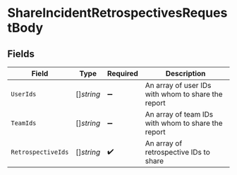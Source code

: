 # ShareIncidentRetrospectivesRequestBody


## Fields

| Field                                              | Type                                               | Required                                           | Description                                        |
| -------------------------------------------------- | -------------------------------------------------- | -------------------------------------------------- | -------------------------------------------------- |
| `UserIds`                                          | []*string*                                         | :heavy_minus_sign:                                 | An array of user IDs with whom to share the report |
| `TeamIds`                                          | []*string*                                         | :heavy_minus_sign:                                 | An array of team IDs with whom to share the report |
| `RetrospectiveIds`                                 | []*string*                                         | :heavy_check_mark:                                 | An array of retrospective IDs to share             |